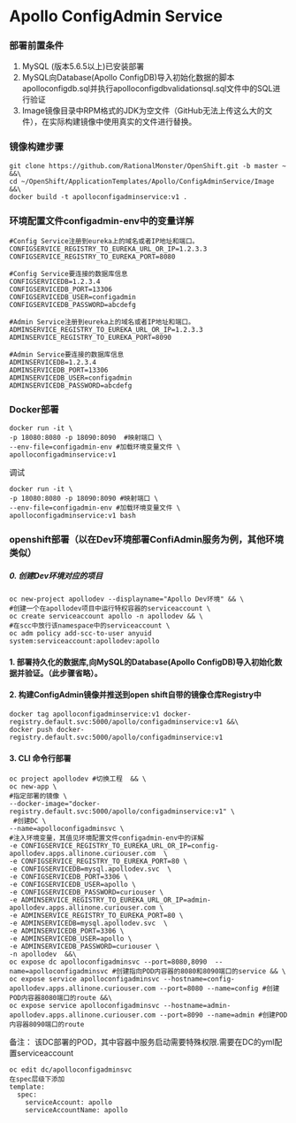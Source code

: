 # Apollo ConfigAdmin Service

### 部署前置条件
1. MySQL (版本5.6.5以上)已安装部署
2. MySQL向Database(Apollo ConfigDB)导入初始化数据的脚本apolloconfigdb.sql并执行apolloconfigdbvalidationsql.sql文件中的SQL进行验证
3. Image镜像目录中RPM格式的JDK为空文件（GitHub无法上传这么大的文件），在实际构建镜像中使用真实的文件进行替换。
### 镜像构建步骤
    git clone https://github.com/RationalMonster/OpenShift.git -b master ~ &&\
    cd ~/OpenShift/ApplicationTemplates/Apollo/ConfigAdminService/Image &&\
    docker build -t apolloconfigadminservice:v1 . 
### 环境配置文件configadmin-env中的变量详解
    #Config Service注册到eureka上的域名或者IP地址和端口。
    CONFIGSERVICE_REGISTRY_TO_EUREKA_URL_OR_IP=1.2.3.3
    CONFIGSERVICE_REGISTRY_TO_EUREKA_PORT=8080
    
    #Config Service要连接的数据库信息
    CONFIGSERVICEDB=1.2.3.4
    CONFIGSERVICEDB_PORT=13306
    CONFIGSERVICEDB_USER=configadmin
    CONFIGSERVICEDB_PASSWORD=abcdefg
    
    #Admin Service注册到eureka上的域名或者IP地址和端口。
    ADMINSERVICE_REGISTRY_TO_EUREKA_URL_OR_IP=1.2.3.3
    ADMINSERVICE_REGISTRY_TO_EUREKA_PORT=8090
    
    #Admin Service要连接的数据库信息
    ADMINSERVICEDB=1.2.3.4
    ADMINSERVICEDB_PORT=13306
    ADMINSERVICEDB_USER=configadmin
    ADMINSERVICEDB_PASSWORD=abcdefg
    
### Docker部署
    docker run -it \
    -p 18080:8080 -p 18090:8090  #映射端口 \ 
    --env-file=configadmin-env #加载环境变量文件 \ 
    apolloconfigadminservice:v1
调试

    docker run -it \
    -p 18080:8080 -p 18090:8090 #映射端口 \ 
    --env-file=configadmin-env #加载环境变量文件 \ 
    apolloconfigadminservice:v1 bash

### openshift部署（以在Dev环境部署ConfiAdmin服务为例，其他环境类似）

##### 0. 创建Dev环境对应的项目
    oc new-project apollodev --displayname="Apollo Dev环境" && \
    #创建一个在apollodev项目中运行特权容器的serviceaccount \
    oc create serviceaccount apollo -n apollodev && \
    #在scc中放行该namespace中的serviceaccount \
    oc adm policy add-scc-to-user anyuid system:serviceaccount:apollodev:apollo 
#### 1. 部署持久化的数据库,向MySQL的Database(Apollo ConfigDB)导入初始化数据并验证。（此步骤省略）。
#### 2. 构建ConfigAdmin镜像并推送到open shift自带的镜像仓库Registry中
    docker tag apolloconfigadminservice:v1 docker-registry.default.svc:5000/apollo/configadminservice:v1 &&\
    docker push docker-registry.default.svc:5000/apollo/configadminservice:v1
#### 3. CLI 命令行部署
    oc project apollodev #切换工程  && \ 
    oc new-app \
    #指定部署的镜像 \
    --docker-image="docker-registry.default.svc:5000/apollo/configadminservice:v1" \
     #创建DC \
    --name=apolloconfigadminsvc \
    #注入环境变量，其值见环境配置文件configadmin-env中的详解
    -e CONFIGSERVICE_REGISTRY_TO_EUREKA_URL_OR_IP=config-apollodev.apps.allinone.curiouser.com  \
    -e CONFIGSERVICE_REGISTRY_TO_EUREKA_PORT=80 \
    -e CONFIGSERVICEDB=mysql.apollodev.svc  \
    -e CONFIGSERVICEDB_PORT=3306 \
    -e CONFIGSERVICEDB_USER=apollo \
    -e CONFIGSERVICEDB_PASSWORD=curiouser \
    -e ADMINSERVICE_REGISTRY_TO_EUREKA_URL_OR_IP=admin-apollodev.apps.allinone.curiouser.com \
    -e ADMINSERVICE_REGISTRY_TO_EUREKA_PORT=80 \
    -e ADMINSERVICEDB=mysql.apollodev.svc  \
    -e ADMINSERVICEDB_PORT=3306 \
    -e ADMINSERVICEDB_USER=apollo \
    -e ADMINSERVICEDB_PASSWORD=curiouser \
    -n apollodev  &&\
    oc expose dc apolloconfigadminsvc --port=8080,8090  --name=apolloconfigadminsvc #创建指向POD内容器的8080和8090端口的service && \
    oc expose service apolloconfigadminsvc --hostname=config-apollodev.apps.allinone.curiouser.com --port=8080 --name=config #创建POD内容器8080端口的route &&\
    oc expose service apolloconfigadminsvc --hostname=admin-apollodev.apps.allinone.curiouser.com --port=8090 --name=admin #创建POD内容器8090端口的route
    
备注： 该DC部署的POD，其中容器中服务启动需要特殊权限.需要在DC的yml配置serviceaccount
   
    oc edit dc/apolloconfigadminsvc 
    在spec层级下添加
    template: 
      spec: 
        serviceAccount: apollo
        serviceAccountName: apollo
   






